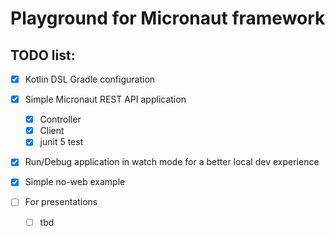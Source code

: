# Playground for Micronaut framework

## TODO list:

- [x] Kotlin DSL Gradle configuration
- [x] Simple Micronaut REST API application
    - [x] Controller
    - [x] Client
    - [x] junit 5 test
- [x] Run/Debug application in watch mode for a better local dev experience
- [x] Simple no-web example

- [ ] For presentations
    - [ ] tbd

